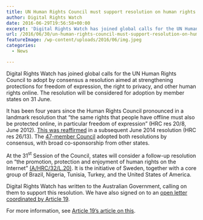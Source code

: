 ```yaml
---
title: UN Human Rights Council must support resolution on human rights on the internet
author: Digital Rights Watch
date: 2016-06-29T19:56:58+00:00
excerpt: 'Digital Rights Watch has joined global calls for the UN Human Rights Council to adopt by consensus a resolution aimed at strengthening protections for freedom of expression, the right to privacy, and other human rights online. '
url: /2016/06/30/un-human-rights-council-must-support-resolution-on-human-rights-on-the-internet/
featureImage: /wp-content/uploads/2016/06/img.jpeg
categories:
  - News

---
```

<p class="p1">
  Digital Rights Watch has joined global calls for the UN Human Rights Council to adopt by consensus a resolution aimed at strengthening protections for freedom of expression, the right to privacy, and other human rights online. The resolution will be considered for adoption by member states on 31 June.
</p>

<p class="p3">
  <span class="s1">It has been four years since the Human Rights Council pronounced in a landmark resolution that “the same rights that people have offline must also be protected online, in particular freedom of expression” (HRC res 20/8, June 2012). <a href="https://www.article19.org/resources.php/resource/37602/en/unhrc-rejects-attempts-to-dilute-internet-freedoms"><span class="s2">This was reaffirmed</span></a> in a subsequent June 2014 resolution (HRC res 26/13). The <span class="s2"><a href="http://www.ohchr.org/EN/HRBodies/HRC/Pages/MembersByGroup.aspx">47-member Council</a></span> adopted both resolutions by consensus, with broad co-sponsorship from other states. </span>
</p>

<p class="p3">
  <span class="s1">At the 31</span><span class="s3"><sup>st</sup></span><span class="s1"> Session of the Council, states will consider a follow-up resolution on “the promotion, protection and enjoyment of human rights on the Internet” <a href="https://www.article19.org/data/files/English_22.pdf">(A/HRC/32/L.20)</a>. It is the initiative of Sweden, together with a core group of Brazil, Nigeria, Tunisia, Turkey, and the United States of America. </span>
</p>

<p class="p3">
  Digital Rights Watch has written to the Australian Government, calling on them to support this resolution. We have also signed on to an <a href="/wp-content/uploads/2016/06/OPEN-LETTER-Support-resolution-on-the-promotion-protection-and-enjoyment-of-human-rights-on-the-internet-.pdf">open letter coordinated by Article 19</a>.
</p>

<p class="p3">
  For more information, see <a href="https://www.article19.org/resources.php/resource/38422/en/unhrc:-strong-resolution-must-be-adopted-on-human-rights-on-the-internet">Article 19&#8217;s article on this</a>.
</p>